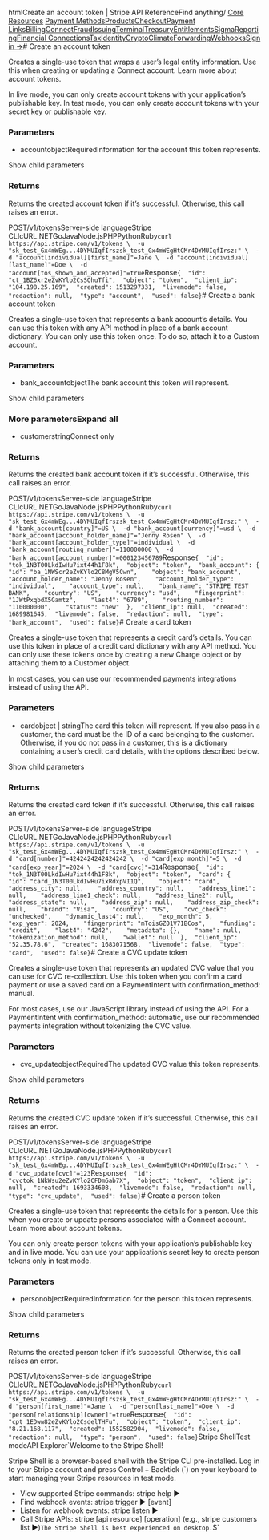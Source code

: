 htmlCreate an account token | Stripe API Reference[](/api)Find anything/
[Core Resources](#)
[Payment Methods](#)[Products](#)[Checkout](#)[Payment Links](#)[Billing](#)[Connect](#)[Fraud](#)[Issuing](#)[Terminal](#)[Treasury](#)[Entitlements](#)[Sigma](#)[Reporting](#)[Financial Connections](#)[Tax](#)[Identity](#)[Crypto](#)[Climate](#)[Forwarding](#)[Webhooks](#)[Sign in →](https://dashboard.stripe.com/login)# Create an account token

Creates a single-use token that wraps a user’s legal entity information. Use this when creating or updating a Connect account. Learn more about account tokens.

In live mode, you can only create account tokens with your application’s publishable key. In test mode, you can only create account tokens with your secret key or publishable key.

### Parameters

- accountobjectRequiredInformation for the account this token represents.

Show child parameters

### Returns

Returns the created account token if it’s successful. Otherwise, this call raises an error.

POST/v1/tokensServer-side languageStripe CLIcURL.NETGoJavaNode.jsPHPPythonRuby[](#)[](#)`curl https://api.stripe.com/v1/tokens \  -u "sk_test_Gx4mWEg...4DYMUIqfIrszsk_test_Gx4mWEgHtCMr4DYMUIqfIrsz:" \  -d "account[individual][first_name]"=Jane \  -d "account[individual][last_name]"=Doe \  -d "account[tos_shown_and_accepted]"=true`Response`{  "id": "ct_1BZ6xr2eZvKYlo2CsSOhuTfi",  "object": "token",  "client_ip": "104.198.25.169",  "created": 1513297331,  "livemode": false,  "redaction": null,  "type": "account",  "used": false}`# Create a bank account token

Creates a single-use token that represents a bank account’s details. You can use this token with any API method in place of a bank account dictionary. You can only use this token once. To do so, attach it to a Custom account.

### Parameters

- bank_accountobjectThe bank account this token will represent.

Show child parameters

### More parametersExpand all

- customerstringConnect only

### Returns

Returns the created bank account token if it’s successful. Otherwise, this call raises an error.

POST/v1/tokensServer-side languageStripe CLIcURL.NETGoJavaNode.jsPHPPythonRuby[](#)[](#)`curl https://api.stripe.com/v1/tokens \  -u "sk_test_Gx4mWEg...4DYMUIqfIrszsk_test_Gx4mWEgHtCMr4DYMUIqfIrsz:" \  -d "bank_account[country]"=US \  -d "bank_account[currency]"=usd \  -d "bank_account[account_holder_name]"="Jenny Rosen" \  -d "bank_account[account_holder_type]"=individual \  -d "bank_account[routing_number]"=110000000 \  -d "bank_account[account_number]"=000123456789`Response`{  "id": "tok_1N3T00LkdIwHu7ixt44h1F8k",  "object": "token",  "bank_account": {    "id": "ba_1NWScr2eZvKYlo2C8MgV5Cwn",    "object": "bank_account",    "account_holder_name": "Jenny Rosen",    "account_holder_type": "individual",    "account_type": null,    "bank_name": "STRIPE TEST BANK",    "country": "US",    "currency": "usd",    "fingerprint": "1JWtPxqbdX5Gamtz",    "last4": "6789",    "routing_number": "110000000",    "status": "new"  },  "client_ip": null,  "created": 1689981645,  "livemode": false,  "redaction": null,  "type": "bank_account",  "used": false}`# Create a card token

Creates a single-use token that represents a credit card’s details. You can use this token in place of a credit card dictionary with any API method. You can only use these tokens once by creating a new Charge object or by attaching them to a Customer object.

In most cases, you can use our recommended payments integrations instead of using the API.

### Parameters

- cardobject | stringThe card this token will represent. If you also pass in a customer, the card must be the ID of a card belonging to the customer. Otherwise, if you do not pass in a customer, this is a dictionary containing a user’s credit card details, with the options described below.

Show child parameters

### Returns

Returns the created card token if it’s successful. Otherwise, this call raises an error.

POST/v1/tokensServer-side languageStripe CLIcURL.NETGoJavaNode.jsPHPPythonRuby[](#)[](#)`curl https://api.stripe.com/v1/tokens \  -u "sk_test_Gx4mWEg...4DYMUIqfIrszsk_test_Gx4mWEgHtCMr4DYMUIqfIrsz:" \  -d "card[number]"=4242424242424242 \  -d "card[exp_month]"=5 \  -d "card[exp_year]"=2024 \  -d "card[cvc]"=314`Response`{  "id": "tok_1N3T00LkdIwHu7ixt44h1F8k",  "object": "token",  "card": {    "id": "card_1N3T00LkdIwHu7ixRdxpVI1Q",    "object": "card",    "address_city": null,    "address_country": null,    "address_line1": null,    "address_line1_check": null,    "address_line2": null,    "address_state": null,    "address_zip": null,    "address_zip_check": null,    "brand": "Visa",    "country": "US",    "cvc_check": "unchecked",    "dynamic_last4": null,    "exp_month": 5,    "exp_year": 2024,    "fingerprint": "mToisGZ01V71BCos",    "funding": "credit",    "last4": "4242",    "metadata": {},    "name": null,    "tokenization_method": null,    "wallet": null  },  "client_ip": "52.35.78.6",  "created": 1683071568,  "livemode": false,  "type": "card",  "used": false}`# Create a CVC update token

Creates a single-use token that represents an updated CVC value that you can use for CVC re-collection. Use this token when you confirm a card payment or use a saved card on a PaymentIntent with confirmation_method: manual.

For most cases, use our JavaScript library instead of using the API. For a PaymentIntent with confirmation_method: automatic, use our recommended payments integration without tokenizing the CVC value.

### Parameters

- cvc_updateobjectRequiredThe updated CVC value this token represents.

Show child parameters

### Returns

Returns the created CVC update token if it’s successful. Otherwise, this call raises an error.

POST/v1/tokensServer-side languageStripe CLIcURL.NETGoJavaNode.jsPHPPythonRuby[](#)[](#)`curl https://api.stripe.com/v1/tokens \  -u "sk_test_Gx4mWEg...4DYMUIqfIrszsk_test_Gx4mWEgHtCMr4DYMUIqfIrsz:" \  -d "cvc_update[cvc]"=123`Response`{  "id": "cvctok_1NkWsu2eZvKYlo2CFDm6ab7X",  "object": "token",  "client_ip": null,  "created": 1693334608,  "livemode": false,  "redaction": null,  "type": "cvc_update",  "used": false}`# Create a person token

Creates a single-use token that represents the details for a person. Use this when you create or update persons associated with a Connect account. Learn more about account tokens.

You can only create person tokens with your application’s publishable key and in live mode. You can use your application’s secret key to create person tokens only in test mode.

### Parameters

- personobjectRequiredInformation for the person this token represents.

Show child parameters

### Returns

Returns the created person token if it’s successful. Otherwise, this call raises an error.

POST/v1/tokensServer-side languageStripe CLIcURL.NETGoJavaNode.jsPHPPythonRuby[](#)[](#)`curl https://api.stripe.com/v1/tokens \  -u "sk_test_Gx4mWEg...4DYMUIqfIrszsk_test_Gx4mWEgHtCMr4DYMUIqfIrsz:" \  -d "person[first_name]"=Jane \  -d "person[last_name]"=Doe \  -d "person[relationship][owner]"=true`Response`{  "id": "cpt_1EDww82eZvKYlo2CsdelTHFu",  "object": "token",  "client_ip": "8.21.168.117",  "created": 1552582904,  "livemode": false,  "redaction": null,  "type": "person",  "used": false}`Stripe ShellTest modeAPI Explorer[](https://stripe.com/docs/stripe-cli#install)`Welcome to the Stripe Shell!

Stripe Shell is a browser-based shell with the Stripe CLI pre-installed. Log in to your
Stripe account and press Control + Backtick (`) on your keyboard to start managing your Stripe
resources in test mode.

- View supported Stripe commands: stripe help ▶️
- Find webhook events: stripe trigger ▶️ [event]
- Listen for webhook events: stripe listen ▶
- Call Stripe APIs: stripe [api resource] [operation] (e.g., stripe customers list ▶️)`The Stripe Shell is best experienced on desktop.`$`